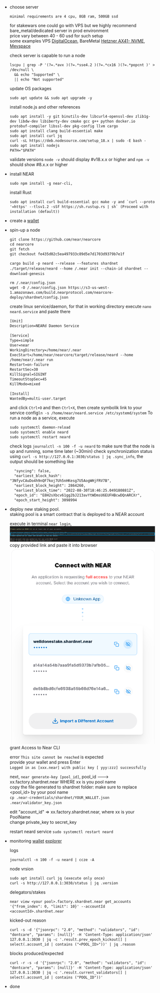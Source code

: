 
- choose server
  ```
  minimal requirements are 4 cpu, 8GB ram, 500GB ssd
  ```
  for stakewars one could go with VPS but we highly recommend bare_metal/dedicated server in prod environment \
  price vary between 40 - 60 usd for such setup \
  some examples VPS [DigitalOcean](https://www.digitalocean.com/pricing/calculator?cart=basicDropletRegularXXXS), BareMetal [Hetzner AX41-    NVME](https://www.hetzner.com/dedicated-rootserver/ax41-nvme/), [Mevspace](https://mevspace.com/dedicated/configure/93)
   
  check server is capable to run a node

  ```
  lscpu | grep -P '(?=.*avx )(?=.*sse4.2 )(?=.*cx16 )(?=.*popcnt )' > /dev/null \
    && echo "Supported" \
    || echo "Not supported"
  ```
  update OS packages
  ```
  sudo apt update && sudo apt upgrade -y
  ```
  install node.js and other references
  ```
  sudo apt install -y git binutils-dev libcurl4-openssl-dev zlib1g-dev libdw-dev libiberty-dev cmake gcc g++ python docker.io protobuf-compiler libssl-dev pkg-config llvm cargo
  sudo apt install clang build-essential make
  sudo apt install curl jq
  curl -sL https://deb.nodesource.com/setup_18.x | sudo -E bash -  
  sudo apt install nodejs
  PATH="$PATH"
  ```
  validate versions
  `node -v` should display #v18.x.x or higher and `npm -v` should show #8.x.x or higher

- install NEAR
  ```
  sudo npm install -g near-cli, 
  ```
  install Rust
  ```
  sudo apt install curl build-essential gcc make -y and `curl --proto '=https' --tlsv1.2 -sSf https://sh.rustup.rs | sh` (Proceed with installation (default))
  ```
- create a [wallet]( https://wallet.shardnet.near.org/)
- spin-up a node
  ```
  git clone https://github.com/near/nearcore
  cd nearcore
  git fetch
  git checkout fe435d02c5ea497933c89d5e7d1703d9379b7e1f
  ```
  `cargo build -p neard --release --features shardnet` \
  `./target/release/neard --home /.near init --chain-id shardnet --download-genesis`
  ```
  rm /.near/config.json
  wget -O /.near/config.json https://s3-us-west-1.amazonaws.com/build.nearprotocol.com/nearcore-deploy/shardnet/config.json  
  ```
  create linux service/daemon, for that in working directory execute `nano neard.service` and paste there
  ```
  [Unit]
  Description=NEARd Daemon Service

  [Service]
  Type=simple
  User=near
  WorkingDirectory=/home/near/.near
  ExecStart=/home/near/nearcore/target/release/neard --home /home/near/.near run
  Restart=on-failure
  RestartSec=30
  KillSignal=SIGINT
  TimeoutStopSec=45
  KillMode=mixed

  [Install]
  WantedBy=multi-user.target
  ```
  and click `Ctrl+O` and then `Ctrl+X`, then create symbolik link to your service config`ln -s /home/near/neard.service /etc/systemd/system`
  To run a node as a service, execute
  ```
  sudo systemctl daemon-reload
  sudo systemctl enable neard
  sudo systemctl restart neard
  ```
  check logs `journalctl -n 100 -f -u neard` to make sure that the node is up and running,
  some time later (~30min) check synchronization status using `curl -s http://127.0.0.1:3030/status | jq .sync_info`, the output should be something like
  ```
    "syncing": false,
    "earliest_block_hash": "3NfyvCAuDo4h9nQF7koj7Uh5nHKesg7U5AogWHjFRV7B",
    "earliest_block_height": 2864260,
    "earliest_block_time": "2022-08-30T18:46:25.049180881Z",
    "epoch_id": "E8H2sXbcv61gg2bJ213avYtWDmsU6EUFHBcwDQnARCXr",
    "epoch_start_height": 3098994
  ```
- deploy new staking pool. \
  staking pool is a smart contract that is deployed to a NEAR account
  
  execute in terminal `near login`, \
  ![term_log](terminal_login.png) \
  copy provided link and paste it into browser \
  ![log_in](login.png) \
  grant Access to Near CLI 
  
  error `This site cannot be reached` is expected \
  provide your wallet and press Enter \
  `Logged in as [xxx.near] with public key [ yyy:zzz] successfully`
  
  next, `near generate-key [pool_id]`, pool_id ---> xx.factory.shardnet.near WHERE xx is you pool name \
  copy the file generated to shardnet folder: make sure to replace <pool_id> by your pool name \
  `cp .near-credentials/shardnet/YOUR_WALLET.json .near/validator_key.json`
  
  edit "account_id" => xx.factory.shardnet.near, where xx is your PoolName \
  change private_key to secret_key
  
  restart neard service `sudo systemctl restart neard`

- monitoring
  [wallet](https://wallet.shardnet.near.org/)
  [explorer](https://explorer.shardnet.near.org/)
  
  logs
  ```
  journalctl -n 100 -f -u neard | ccze -A
  ```
  node vrsion
  ```
  sudo apt install curl jq (execute only once)
  curl -s http://127.0.0.1:3030/status | jq .version
  ```
  delegators/stakes
  ```
  near view <your pool>.factory.shardnet.near get_accounts '{"from_index": 0, "limit": 10}' --accountId <accountId>.shardnet.near
  ```
  kicked-out reason
  ```
  curl -s -d '{"jsonrpc": "2.0", "method": "validators", "id": "dontcare", "params": [null]}' -H 'Content-Type: application/json' 127.0.0.1:3030 | jq -c '.result.prev_epoch_kickout[] | select(.account_id | contains ("<POOL_ID>"))' | jq .reason
  ```
  blocks produced/expected
  ```
  curl -r -s -d '{"jsonrpc": "2.0", "method": "validators", "id": "dontcare", "params": [null]}' -H 'Content-Type: application/json' 127.0.0.1:3030 | jq -c '.result.current_validators[] | select(.account_id | contains ("POOL_ID"))'
  ```
- done
 
  

